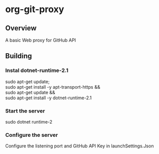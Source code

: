 # org-git-proxy

## Overview

A basic Web proxy for GitHub API

## Building

### Instal dotnet-runtime-2.1
sudo apt-get update; \
  sudo apt-get install -y apt-transport-https && \
  sudo apt-get update && \
  sudo apt-get install -y dotnet-runtime-2.1
  
### Start the server
sudo dotnet runtime-2

### Configure the server

Configure the listening port and GitHub API Key in launchSettings.Json